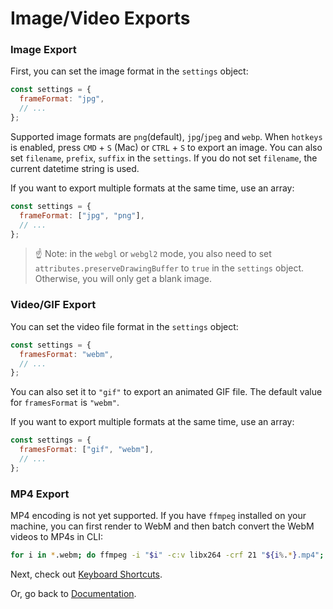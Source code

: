 # Image/Video Exports

### Image Export

First, you can set the image format in the `settings` object:

```js
const settings = {
  frameFormat: "jpg",
  // ...
};
```

Supported image formats are `png`(default), `jpg`/`jpeg` and `webp`. When `hotkeys` is enabled, press `CMD` + `S` (Mac) or `CTRL` + `S` to export an image. You can also set `filename`, `prefix`, `suffix` in the `settings`. If you do not set `filename`, the current datetime string is used.

If you want to export multiple formats at the same time, use an array:

```js
const settings = {
  frameFormat: ["jpg", "png"],
  // ...
};
```

> ☝️ Note: in the `webgl` or `webgl2` mode, you also need to set `attributes.preserveDrawingBuffer` to `true` in the `settings` object. Otherwise, you will only get a blank image.

### Video/GIF Export

You can set the video file format in the `settings` object:

```js
const settings = {
  framesFormat: "webm",
  // ...
};
```

You can also set it to `"gif"` to export an animated GIF file. The default value for `framesFormat` is `"webm"`.

If you want to export multiple formats at the same time, use an array:

```js
const settings = {
  framesFormat: ["gif", "webm"],
  // ...
};
```

### MP4 Export

MP4 encoding is not yet supported. If you have `ffmpeg` installed on your machine, you can first render to WebM and then batch convert the WebM videos to MP4s in CLI:

```sh
for i in *.webm; do ffmpeg -i "$i" -c:v libx264 -crf 21 "${i%.*}.mp4"; done
```

Next, check out [Keyboard Shortcuts](./keyboard.md).

Or, go back to [Documentation](./index.md).
